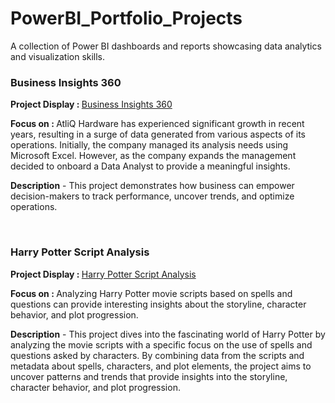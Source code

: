 # PowerBI_Portfolio_Projects
A collection of Power BI dashboards and reports showcasing data analytics and visualization skills.

<h3> Business Insights 360 </h3>
<p><b>Project Display : </b><a href="Business Insights 360" target="_blank">Business Insights 360</a> 
<p><b>Focus on : </b>AtliQ Hardware has experienced significant growth in recent years, resulting in a surge of data generated from various aspects of its operations. Initially, the company managed its analysis needs using Microsoft Excel. However, as the company expands the management decided to onboard a Data Analyst to provide a meaningful insights.</p>

<p><b>Description</b> - This project demonstrates how business can empower decision-makers to track performance, uncover trends, and optimize operations. </p>
<br>

<h3> Harry Potter Script Analysis </h3>
<p><b>Project Display : </b><a href="Harry Potter Script Analysis" target="_blank">Harry Potter Script Analysis</a> 
<p><b>Focus on : </b>Analyzing Harry Potter movie scripts based on spells and questions can provide interesting insights about the storyline, character behavior, and plot progression.</p>

<p><b>Description</b> - This project dives into the fascinating world of Harry Potter by analyzing the movie scripts with a specific focus on the use of spells and questions asked by characters. By combining data from the scripts and metadata about spells, characters, and plot elements, the project aims to uncover patterns and trends that provide insights into the storyline, character behavior, and plot progression. </p>
